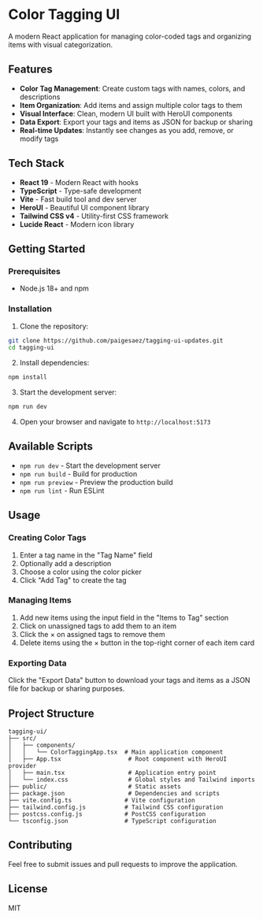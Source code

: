 # Color Tagging UI

A modern React application for managing color-coded tags and organizing items with visual categorization.

## Features

- **Color Tag Management**: Create custom tags with names, colors, and descriptions
- **Item Organization**: Add items and assign multiple color tags to them
- **Visual Interface**: Clean, modern UI built with HeroUI components
- **Data Export**: Export your tags and items as JSON for backup or sharing
- **Real-time Updates**: Instantly see changes as you add, remove, or modify tags

## Tech Stack

- **React 19** - Modern React with hooks
- **TypeScript** - Type-safe development
- **Vite** - Fast build tool and dev server
- **HeroUI** - Beautiful UI component library
- **Tailwind CSS v4** - Utility-first CSS framework
- **Lucide React** - Modern icon library

## Getting Started

### Prerequisites

- Node.js 18+ and npm

### Installation

1. Clone the repository:
```bash
git clone https://github.com/paigesaez/tagging-ui-updates.git
cd tagging-ui
```

2. Install dependencies:
```bash
npm install
```

3. Start the development server:
```bash
npm run dev
```

4. Open your browser and navigate to `http://localhost:5173`

## Available Scripts

- `npm run dev` - Start the development server
- `npm run build` - Build for production
- `npm run preview` - Preview the production build
- `npm run lint` - Run ESLint

## Usage

### Creating Color Tags

1. Enter a tag name in the "Tag Name" field
2. Optionally add a description
3. Choose a color using the color picker
4. Click "Add Tag" to create the tag

### Managing Items

1. Add new items using the input field in the "Items to Tag" section
2. Click on unassigned tags to add them to an item
3. Click the × on assigned tags to remove them
4. Delete items using the × button in the top-right corner of each item card

### Exporting Data

Click the "Export Data" button to download your tags and items as a JSON file for backup or sharing purposes.

## Project Structure

```
tagging-ui/
├── src/
│   ├── components/
│   │   └── ColorTaggingApp.tsx  # Main application component
│   ├── App.tsx                   # Root component with HeroUI provider
│   ├── main.tsx                  # Application entry point
│   └── index.css                 # Global styles and Tailwind imports
├── public/                       # Static assets
├── package.json                  # Dependencies and scripts
├── vite.config.ts               # Vite configuration
├── tailwind.config.js           # Tailwind CSS configuration
├── postcss.config.js            # PostCSS configuration
└── tsconfig.json                # TypeScript configuration
```

## Contributing

Feel free to submit issues and pull requests to improve the application.

## License

MIT